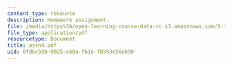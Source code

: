 ```yaml
---
content_type: resource
description: Homework assignment.
file: /media/https%3A/open-learning-course-data-rc.s3.amazonaws.com/1-731-water-resource-systems-fall-2006/0fd6c59b9025c68afb1ef8593e56eb90_assn4.pdf
file_type: application/pdf
resourcetype: Document
title: assn4.pdf
uid: 0fd6c59b-9025-c68a-fb1e-f8593e56eb90
---
```

